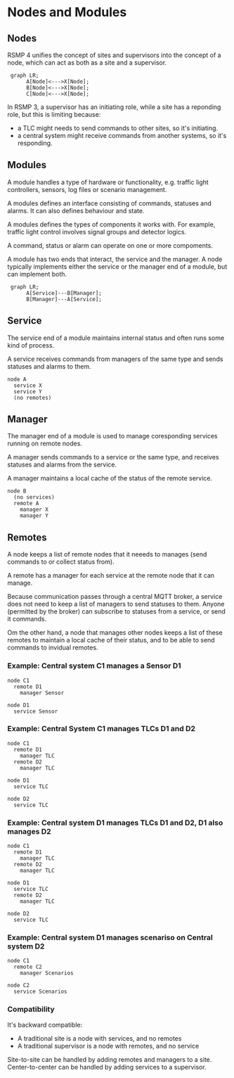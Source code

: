 # Nodes and Modules

## Nodes
RSMP 4 unifies the concept of sites and supervisors  into the concept of a node, which can act as both as a site and a supervisor.

```mermaid
 graph LR;
      A[Node]<--->X[Node];
      B[Node]<--->X[Node];
      C[Node]<--->X[Node];
```

In RSMP 3, a supervisor has an initiating role, while a site has a reponding role, but this is limiting because:
- a TLC might needs to send commands to other sites, so it's initiating.
- a central system might receive commands from another systems, so it's responding.

## Modules
A module handles a type of hardware or functionality, e.g. traffic light controllers, sensors, log files or scenario management.

A modules defines an interface consisting of commands, statuses and alarms. It can also defines behaviour and state.

A modules defines the types of components it works with. For example, traffic light control involves signal groups and detector logics.

A command, status or alarm can operate on one or more compoments.

A module has two ends that interact, the service and the manager. A node typically implements either the service or the manager end of a module, but can implement both.

```mermaid
 graph LR;
      A[Service]---B[Manager];
      B[Manager]---A[Service];
```

## Service
The service end of a module maintains internal status and often runs some kind of process.

A service receives commands from managers of the same type and sends statuses and alarms to them. 

```
node A 
  service X
  service Y
  (no remotes)
```

## Manager
The manager end of a module is used to manage coresponding services running on remote nodes.

A manager sends commands to a service or the same type, and receives statuses and alarms from the service. 

A manager maintains a local cache of the status of the remote service.

```
node B
  (no services)
  remote A
    manager X
    manager Y
```

## Remotes
A node keeps a list of remote nodes that it neeeds to manages (send commands to or collect status from).

A remote has a manager for each service at the remote node that it can manage.

Because communication passes through a central MQTT broker, a service does not need to keep a list of managers to send statuses to them. Anyone (permitted by the broker) can subscribe to statuses from a service, or send it commands.

Om the other hand, a node that manages other nodes keeps a list of these remotes to maintain a local cache of their status, and to be able to send commands to invidual remotes.


### Example: Central system C1 manages a Sensor D1
```
node C1
  remote D1
    manager Sensor

node D1
  service Sensor
```

### Example: Central System C1 manages TLCs D1 and D2
```
node C1
  remote D1
    manager TLC
  remote D2
    manager TLC

node D1
  service TLC

node D2
  service TLC
```

### Example: Central system D1 manages TLCs D1 and D2, D1 also manages D2
```
node C1
  remote D1
    manager TLC
  remote D2
    manager TLC

node D1
  service TLC
  remote D2
    manager TLC

node D2
  service TLC
```

### Example: Central system D1 manages scenariso on Central system D2
```
node C1
  remote C2
    manager Scenarios

node C2
  service Scenarios
```

### Compatibility
It's backward compatible:
- A traditional site is a node with services, and no remotes
- A traditional supervisor is a node with remotes, and no service

Site-to-site can be handled by adding remotes and managers to a site.
Center-to-center can be handled by adding services to a supervisor.
